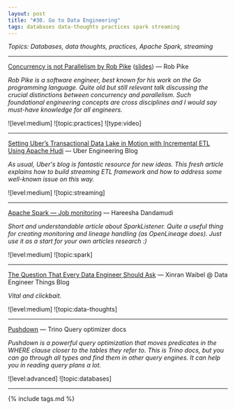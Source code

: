 ```yaml
---
layout: post
title: "#30. Go to Data Engineering"
tags: databases data-thoughts practices spark streaming
---
```


*Topics: Databases, data thoughts, practices, Apache Spark, streaming*

<!--cut-->

---

[Concurrency is not Parallelism by Rob Pike](https://www.youtube.com/watch?v=oV9rvDllKEg) ([slides](https://go.dev/talks/2012/waza.slide)) — Rob Pike

*Rob Pike is a software engineer, best known for his work on the Go programming language. Quite old but still relevant talk discussing the crucial distinctions between concurrency and parallelism. Such foundational engineering concepts are cross disciplines and I would say must-have knowledge for all engineers.*

![level:medium] ![topic:practices] ![type:video]

---

[Setting Uber’s Transactional Data Lake in Motion with Incremental ETL Using Apache Hudi](https://www.uber.com/en-DE/blog/ubers-lakehouse-architecture/) — Uber Engineering Blog

*As usual, Uber's blog is fantastic resource for new ideas. This fresh article explains how to build streaming ETL framework and how to address some well-known issue on this way.*

![level:medium] ![topic:streaming]

---

[Apache Spark — Job monitoring](https://medium.com/@hareesha1906/apache-spark-job-monitoring-f2332ef50915) — Hareesha Dandamudi

*Short and understandable article about SparkListener. Quite a useful thing for creating monitoring and lineage handling (as OpenLineage does). Just use it as a start for your own articles research :)*

![level:medium] ![topic:spark]

---

[The Question That Every Data Engineer Should Ask](https://medium.com/data-engineer-things/the-question-that-every-data-engineer-should-ask-a70cb6d422e4) — Xinran Waibel @ Data Engineer Things Blog

*Vital and clickbait.*

![level:medium] ![topic:data-thoughts]

---

[Pushdown](https://trino.io/docs/current/optimizer/pushdown.html) — Trino Query optimizer docs

*Pushdown is a powerful query optimization that moves predicates in the WHERE clause closer to the tables they refer to. This is Trino docs, but you can go through all types and find them in other query engines. It can help you in reading query plans a lot.*

![level:advanced] ![topic:databases]

---

{% include tags.md %}
